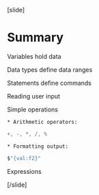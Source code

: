 [slide]
# Summary
Variables hold data

Data types define data ranges

Statements define commands

Reading user input

Simple operations

    * Arithmetic operators: 
  ```csharp
  +, -, *, /, %
  ```
    * Formatting output: 
  ```csharp
  $"{val:f2}"
  ```
Expressions

[/slide]